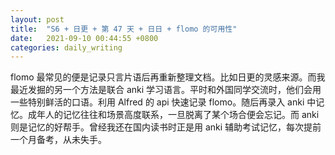 ```yaml
---
layout: post
title:  "S6 + 日更 + 第 47 天 + 日日 + flomo 的可用性"
date:   2021-09-10 00:44:55 +0800
categories: daily_writing
---
```


flomo 最常见的便是记录只言片语后再重新整理文档。比如日更的灵感来源。而我最近发掘的另一个方法是联合 anki 学习语言。平时和外国同学交流时，他们会用一些特别鲜活的口语。利用 Alfred 的 api 快速记录 flomo。随后再录入 anki 中记忆。成年人的记忆往往和场景高度联系，一旦脱离了某个场合便会忘记。而 anki 则是记忆的好帮手。曾经我还在国内读书时正是用 anki 辅助考试记忆，每次提前一个月备考，从未失手。
